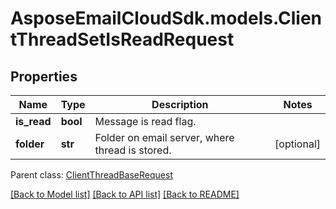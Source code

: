 # AsposeEmailCloudSdk.models.ClientThreadSetIsReadRequest
## Properties
Name | Type | Description | Notes
------------ | ------------- | ------------- | -------------
**is_read** | **bool** | Message is read flag.              | 
**folder** | **str** | Folder on email server, where thread is stored.              | [optional] 

 Parent class: [ClientThreadBaseRequest](ClientThreadBaseRequest.md)

[[Back to Model list]](README.md#documentation-for-models) [[Back to API list]](README.md#documentation-for-api-endpoints) [[Back to README]](README.md)



